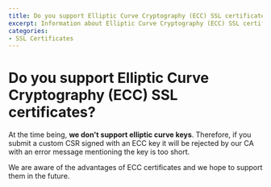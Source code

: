 ```yaml
---
title: Do you support Elliptic Curve Cryptography (ECC) SSL certificates?
excerpt: Information about Elliptic Curve Cryptography (ECC) SSL certificate support at DNSimple.
categories:
- SSL Certificates
---
```


# Do you support Elliptic Curve Cryptography (ECC) SSL certificates?

At the time being, **we don't support elliptic curve keys**. Therefore, if you submit a custom CSR signed with an ECC key it will be rejected by our CA with an error message mentioning the key is too short.

We are aware of the advantages of ECC certificates and we hope to support them in the future.
